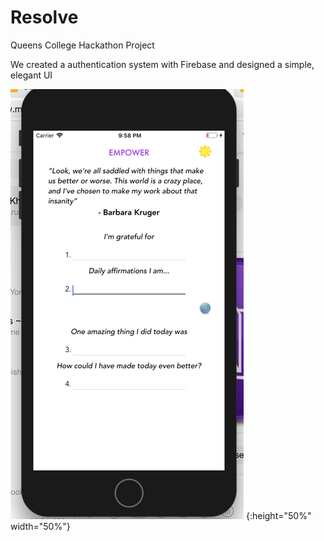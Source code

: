 # Resolve

Queens College Hackathon Project

We created a authentication system with Firebase and designed a simple, elegant UI 

![alt text](Empower.png "Description goes here") {:height="50%" width="50%"}
